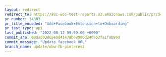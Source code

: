 ```yaml
---
layout: redirect
redirect_to: https://a8c-woo-test-reports.s3.amazonaws.com/public/pr/34303/api/index.html
pr_number: 34303
pr_title_encoded: "Add+Facebook+Extension+to+Onboarding"
pr_test_type: api
last_published: "2022-08-12 09:59:06 +0000"
commit_sha: 09dad03d65e0d41478b68006d240a52fa1fab99d
commit_message: "Update facebook URL"
branch_name: update/obw-fb-pinterest
---
```

